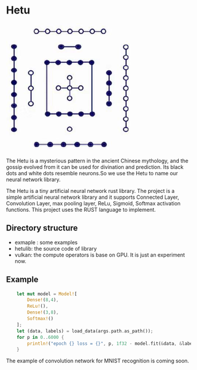 # Hetu
![HETU](https://github.com/Lyn-liyuan/hetu/raw/master/logo.jpg)   

The Hetu is a mysterious pattern in the ancient Chinese mythology, and the gossip evolved from it can be used for divination and prediction. Its black dots and white dots resemble neurons.So we use the Hetu to name our neural network library.  

The Hetu is a tiny artificial neural network rust library. 
The project is a simple artificial neural network library and it supports Connected Layer, Convolution Layer, max pooling layer, ReLu, Sigmoid, Softmax activation functions. This project uses the RUST language to implement.  

## Directory structure
- exmaple : some examples
- hetulib: the source code of library
- vulkan: the compute operators is base on GPU. It is just an experiment now.

## Example
``` rust
    let mut model = Model![
        Dense!(8,4),
        ReLu!(),
        Dense!(3,8),
        Softmax!()
    ];
    let (data, labels) = load_data(args.path.as_path());
    for p in 0..6000 {
        println!("epoch {} loss = {}", p, 1f32 - model.fit(&data, &labels, 0.01f32));
    }
```
The example of convolution network for MNIST recognition  is coming soon.